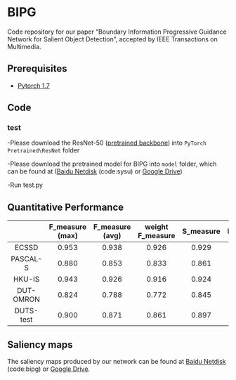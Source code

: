 # BIPG

Code repository for our paper “Boundary Information Progressive Guidance
Network for Salient Object Detection”, accepted by IEEE Transactions on Multimedia.

## Prerequisites
- [Pytorch 1.7](http://pytorch.org/)


## Code
### test
-Please download the ResNet-50 ([pretrained backbone](https://download.pytorch.org/models/resnet50-19c8e357.pth)) into `PyTorch Pretrained\ResNet` folder

-Please download the pretrained model for BIPG into `model` folder, which can be found at ([Baidu Netdisk](https://pan.baidu.com/s/1KHbTmHm_0VY8eCc-R6SDHg ) (code:sysu) or [Google Drive](https://drive.google.com/file/d/1cJzwzeXJPB5G2IOccbX5rIRu56zykL5C/view?usp=sharing))

-Run test.py

## Quantitative Performance
|       | F_measure (max) | F_measure (avg) | weight F_measure | S_measure | E_measure | MAE|
| :------:| :--------: | :--------: |:--------: | :--------: | :--------: | :--------:| 
| ECSSD | 0.953 | 0.938 |0.926 | 0.929 | 0.958 | 0.029|
| PASCAL-S| 0.880 | 0.853 |0.833 | 0.861 | 0.907 | 0.059|
| HKU-IS| 0.943 | 0.926 |0.916 | 0.924 | 0.964 | 0.025|
| DUT-OMRON | 0.824 | 0.788 |0.772 | 0.845 | 0.888 | 0.051|
| DUTS-test| 0.900 | 0.871 |0.861 | 0.897 | 0.936 | 0.033|

## Saliency maps
The saliency maps produced by our network can be found at [Baidu Netdisk](https://pan.baidu.com/s/1lwk7xPFshcWfhaTj-ZfLVA) (code:bipg) or [Google Drive](https://drive.google.com/file/d/1RFUL_NrHX3_NR0GLj2sTi0R3nNTIyL1F/view?usp=sharing).


